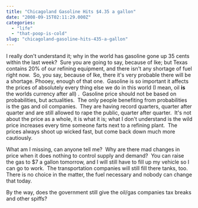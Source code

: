 ```yaml
---
title: "Chicagoland Gasoline Hits $4.35 a gallon"
date: "2008-09-15T02:11:29.000Z"
categories: 
  - "life"
  - "that-poop-is-cold"
slug: "chicagoland-gasoline-hits-435-a-gallon"
---
```


I really don't understand it; why in the world has gasoline gone up 35 cents within the last week?  Sure you are going to say, because of Ike; but Texas contains 20% of our refining equipment, and there isn't any shortage of fuel right now.  So, you say, because of Ike, there it's very probable there will be a shortage. Phooey, enough of that one.  Gasoline is so important it affects the prices of absolutely every thing else we do in this world (I mean, oil **is** the worlds currency after all) .  Gasoline price should not be based on probabilities, but actualities.  The only people benefiting from probabilities is the gas and oil companies.  They are having record quarters, quarter after quarter and are still allowed to rape the public, quarter after quarter.  It's not about the price as a whole, it is what it is; what I don't understand is the wild price increases every time someone farts next to a refining plant.  The prices always shoot up wicked fast, but come back down much more cautiously.

What am I missing, can anyone tell me?  Why are there mad changes in price when it does nothing to control supply and demand?  You can raise the gas to $7 a gallon tomorrow, and I will still have to fill up my vehicle so I can go to work.  The transportation companies will still fill there tanks, too.  There is no choice in the matter, the fuel necessary and nobody can change that today.

By the way, does the government still give the oil/gas companies tax breaks and other spiffs?
